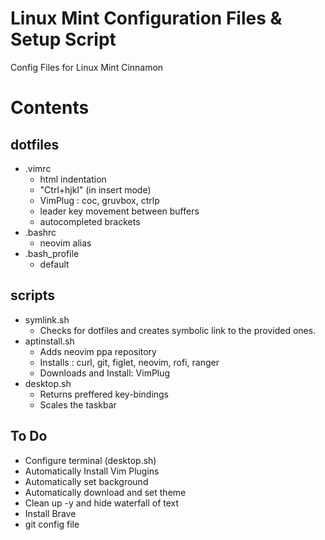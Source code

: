 # Linux Mint Configuration Files & Setup Script

Config Files for Linux Mint Cinnamon

# Contents

## dotfiles

* .vimrc
  - html indentation
  - "Ctrl+hjkl" (in insert mode)
  - VimPlug : coc, gruvbox, ctrlp
  - leader key movement between buffers
  - autocompleted brackets
* .bashrc
  - neovim alias
* .bash_profile
  - default
  
## scripts

* symlink.sh
  - Checks for dotfiles and creates symbolic link to the provided ones. 
* aptinstall.sh
  - Adds neovim ppa repository
  - Installs : curl, git, figlet, neovim, rofi, ranger
  - Downloads and Install: VimPlug
* desktop.sh
  - Returns preffered key-bindings
  - Scales the taskbar

## To Do
  - Configure terminal (desktop.sh)
  - Automatically Install Vim Plugins
  - Automatically set background
  - Automatically download and set theme
  - Clean up -y and hide waterfall of text
  - Install Brave
  - git config file
